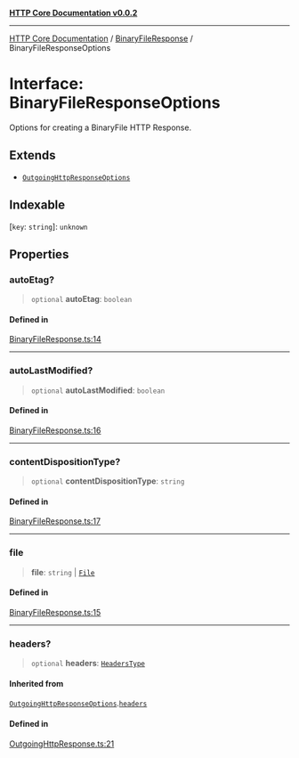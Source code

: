 [**HTTP Core Documentation v0.0.2**](../../README.md)

***

[HTTP Core Documentation](../../modules.md) / [BinaryFileResponse](../README.md) / BinaryFileResponseOptions

# Interface: BinaryFileResponseOptions

Options for creating a BinaryFile HTTP Response.

## Extends

- [`OutgoingHttpResponseOptions`](../../OutgoingHttpResponse/interfaces/OutgoingHttpResponseOptions.md)

## Indexable

 \[`key`: `string`\]: `unknown`

## Properties

### autoEtag?

> `optional` **autoEtag**: `boolean`

#### Defined in

[BinaryFileResponse.ts:14](https://github.com/stonemjs/http-core/blob/ed7c2187bd85b6877da7cd9f8c94448716446e07/src/BinaryFileResponse.ts#L14)

***

### autoLastModified?

> `optional` **autoLastModified**: `boolean`

#### Defined in

[BinaryFileResponse.ts:16](https://github.com/stonemjs/http-core/blob/ed7c2187bd85b6877da7cd9f8c94448716446e07/src/BinaryFileResponse.ts#L16)

***

### contentDispositionType?

> `optional` **contentDispositionType**: `string`

#### Defined in

[BinaryFileResponse.ts:17](https://github.com/stonemjs/http-core/blob/ed7c2187bd85b6877da7cd9f8c94448716446e07/src/BinaryFileResponse.ts#L17)

***

### file

> **file**: `string` \| [`File`](../../file/File/classes/File.md)

#### Defined in

[BinaryFileResponse.ts:15](https://github.com/stonemjs/http-core/blob/ed7c2187bd85b6877da7cd9f8c94448716446e07/src/BinaryFileResponse.ts#L15)

***

### headers?

> `optional` **headers**: [`HeadersType`](../../declarations/type-aliases/HeadersType.md)

#### Inherited from

[`OutgoingHttpResponseOptions`](../../OutgoingHttpResponse/interfaces/OutgoingHttpResponseOptions.md).[`headers`](../../OutgoingHttpResponse/interfaces/OutgoingHttpResponseOptions.md#headers)

#### Defined in

[OutgoingHttpResponse.ts:21](https://github.com/stonemjs/http-core/blob/ed7c2187bd85b6877da7cd9f8c94448716446e07/src/OutgoingHttpResponse.ts#L21)
